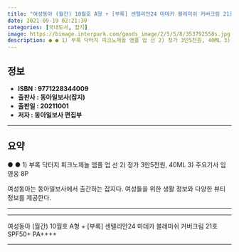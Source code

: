 ```yaml
---
title: "여성동아 (월간) 10월호 A형 + [부록] 센텔리안24 마데카 블레미쉬 커버크림 21호 SPF50+ PA++++"
date: 2021-09-19 02:21:39
categories: [국내도서, 잡지]
image: https://bimage.interpark.com/goods_image/2/5/5/8/353792558s.jpg
description: ● ● 1) 부록 닥터지 피크노제놀 앰플 업 선 2) 정가 3만5천원, 40ML 3) 주요기사 임영웅 8P 여성동아는 동아일보사에서 출간하는 잡지다. 여성들을 위한 생활 정보와 다양한 뷰티 정보를 제공한다.
---
```


## **정보**

- **ISBN : 9771228344009**
- **출판사 : 동아일보사(잡지)**
- **출판일 : 20211001**
- **저자 : 동아일보사 편집부**

------



## **요약**

●  ●  1) 부록 닥터지 피크노제놀 앰플 업 선
2) 정가 3만5천원, 40ML
3) 주요기사 임영웅 8P

여성동아는 동아일보사에서 출간하는 잡지다. 여성들을 위한 생활 정보와 다양한 뷰티 정보를 제공한다.

------



------


여성동아 (월간) 10월호 A형 + [부록] 센텔리안24 마데카 블레미쉬 커버크림 21호 SPF50+ PA++++ 

------


